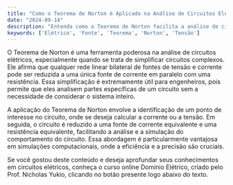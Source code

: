 ```yaml
---
title: "Como o Teorema de Norton é Aplicado na Análise de Circuitos Elétricos?"
date: "2024-09-14"
description: "Entenda como o Teorema de Norton facilita a análise de circuitos elétricos, simplificando a compreensão de sistemas complexos."
keywords: ['Elétrico', 'Fonte', 'Teorema', 'Norton', 'Tensão']
---
```


O Teorema de Norton é uma ferramenta poderosa na análise de circuitos elétricos, especialmente quando se trata de simplificar circuitos complexos. Ele afirma que qualquer rede linear bilateral de fontes de tensão e corrente pode ser reduzida a uma única fonte de corrente em paralelo com uma resistência. Essa simplificação é extremamente útil para engenheiros, pois permite que eles analisem partes específicas de um circuito sem a necessidade de considerar o sistema inteiro.

A aplicação do Teorema de Norton envolve a identificação de um ponto de interesse no circuito, onde se deseja calcular a corrente ou a tensão. Em seguida, o circuito é reduzido a uma fonte de corrente equivalente e uma resistência equivalente, facilitando a análise e a simulação do comportamento do circuito. Essa abordagem é particularmente vantajosa em simulações computacionais, onde a eficiência e a precisão são cruciais.

Se você gostou deste conteúdo e deseja aprofundar seus conhecimentos em circuitos elétricos, conheça o curso online Domínio Elétrico, criado pelo Prof. Nicholas Yukio, clicando no botão presente logo abaixo do texto.